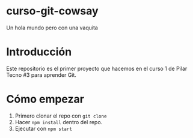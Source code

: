 # curso-git-cowsay
Un hola mundo pero con una vaquita

# Introducción

Este repositorio es el primer proyecto que hacemos en el curso 1 de Pilar Tecno #3 para aprender Git.

# Cómo empezar

1. Primero clonar el repo con `git clone`
2. Hacer `npm install` dentro del repo.
3. Ejecutar con `npm start`
